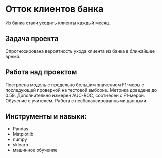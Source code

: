 # Отток клиентов банка
Из банка стали уходить клиенты каждый месяц. 

## Задача проекта

Спрогнозирована вероятность ухода клиента из банка в ближайшее время.

## Работа над проектом

Построена модель с предельно большим значением F1-меры с последующей проверкой на тестовой выборке. Метрика доведена до 0.59. 
Дополнительно измерен AUC-ROC, соотнесен с F1-мерой.
Обучение с учителем. Работа с несбалансированными данными.

## Инструменты и навыки: 

- Pandas
- Matplotlib
- numpy
- sklearn
- машинное обучение
